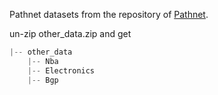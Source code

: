 Pathnet datasets from the repository of [Pathnet](https://github.com/zjunet/PathNet/blob/main/other_data/other_data.zip).

un-zip other_data.zip and get

```python
|-- other_data
    |-- Nba
    |-- Electronics
    |-- Bgp
```
